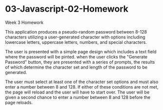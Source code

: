 # 03-Javascript-02-Homework
Week 3 Homework

This application produces a pseudo-random password between 8-128 characters utilizing a user-generated character with options including lowercase letters, uppercase letters, numbers, and special characters.

The user is presented with a simple page design which includes a text field where the password will be pinted. when the user clicks the "Generate Password" button, they are presented with a series of prompts, the results of which determine the character set and length of the password to be generated. 

The user must select at least one of the character set options and must also enter a number between 8 and 128. If either of these conditions are not met, the page will reload and the user will have to start over. The user will be given a second chance to enter a number between 8 and 128 before the page reloads.

